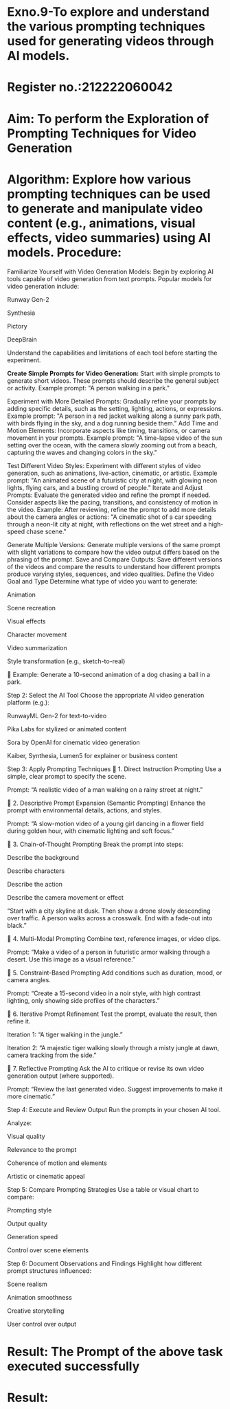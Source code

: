 # Exno.9-To explore and understand the various prompting techniques used for generating videos through AI models. 

# Register no.:212222060042
# Aim: To perform the Exploration of Prompting Techniques for Video Generation
# Algorithm: Explore how various prompting techniques can be used to generate and manipulate video content (e.g., animations, visual effects, video summaries) using AI models. Procedure:
Familiarize Yourself with Video Generation Models:
Begin by exploring AI tools capable of video generation from text prompts. Popular models for video generation include:

Runway Gen-2

Synthesia

Pictory

DeepBrain

Understand the capabilities and limitations of each tool before starting the experiment.

**Create Simple Prompts for Video Generation:**
Start with simple prompts to generate short videos. These prompts should describe the general subject or activity.
Example prompt: "A person walking in a park."

Experiment with More Detailed Prompts:
Gradually refine your prompts by adding specific details, such as the setting, lighting, actions, or expressions.
Example prompt: "A person in a red jacket walking along a sunny park path, with birds flying in the sky, and a dog running beside them."
Add Time and Motion Elements:
Incorporate aspects like timing, transitions, or camera movement in your prompts.
Example prompt: "A time-lapse video of the sun setting over the ocean, with the camera slowly zooming out from a beach, capturing the waves and changing colors in the sky."

Test Different Video Styles:
Experiment with different styles of video generation, such as animations, live-action, cinematic, or artistic.
Example prompt: "An animated scene of a futuristic city at night, with glowing neon lights, flying cars, and a bustling crowd of people."
Iterate and Adjust Prompts:
Evaluate the generated video and refine the prompt if needed. Consider aspects like the pacing, transitions, and consistency of motion in the video.
Example: After reviewing, refine the prompt to add more details about the camera angles or actions: "A cinematic shot of a car speeding through a neon-lit city at night, with reflections on the wet street and a high-speed chase scene."

Generate Multiple Versions:
Generate multiple versions of the same prompt with slight variations to compare how the video output differs based on the phrasing of the prompt.
Save and Compare Outputs:
Save different versions of the videos and compare the results to understand how different prompts produce varying styles, sequences, and video qualities.
Define the Video Goal and Type
Determine what type of video you want to generate:

Animation

Scene recreation

Visual effects

Character movement

Video summarization

Style transformation (e.g., sketch-to-real)

🎯 Example: Generate a 10-second animation of a dog chasing a ball in a park.

Step 2: Select the AI Tool
Choose the appropriate AI video generation platform (e.g.):

RunwayML Gen-2 for text-to-video

Pika Labs for stylized or animated content

Sora by OpenAI for cinematic video generation

Kaiber, Synthesia, Lumen5 for explainer or business content

Step 3: Apply Prompting Techniques
🔹 1. Direct Instruction Prompting
Use a simple, clear prompt to specify the scene.

Prompt: “A realistic video of a man walking on a rainy street at night.”

🔹 2. Descriptive Prompt Expansion (Semantic Prompting)
Enhance the prompt with environmental details, actions, and styles.

Prompt: “A slow-motion video of a young girl dancing in a flower field during golden hour, with cinematic lighting and soft focus.”

🔹 3. Chain-of-Thought Prompting
Break the prompt into steps:

Describe the background

Describe characters

Describe the action

Describe the camera movement or effect

“Start with a city skyline at dusk. Then show a drone slowly descending over traffic. A person walks across a crosswalk. End with a fade-out into black.”

🔹 4. Multi-Modal Prompting
Combine text, reference images, or video clips.

Prompt: “Make a video of a person in futuristic armor walking through a desert. Use this image as a visual reference.”

🔹 5. Constraint-Based Prompting
Add conditions such as duration, mood, or camera angles.

Prompt: “Create a 15-second video in a noir style, with high contrast lighting, only showing side profiles of the characters.”

🔹 6. Iterative Prompt Refinement
Test the prompt, evaluate the result, then refine it.

Iteration 1: “A tiger walking in the jungle.”

Iteration 2: “A majestic tiger walking slowly through a misty jungle at dawn, camera tracking from the side.”

🔹 7. Reflective Prompting
Ask the AI to critique or revise its own video generation output (where supported).

Prompt: “Review the last generated video. Suggest improvements to make it more cinematic.”

Step 4: Execute and Review Output
Run the prompts in your chosen AI tool.

Analyze:

Visual quality

Relevance to the prompt

Coherence of motion and elements

Artistic or cinematic appeal

Step 5: Compare Prompting Strategies
Use a table or visual chart to compare:

Prompting style

Output quality

Generation speed

Control over scene elements

Step 6: Document Observations and Findings
Highlight how different prompt structures influenced:

Scene realism

Animation smoothness

Creative storytelling

User control over output



# Result: The Prompt of the above task executed successfully









# Result:

